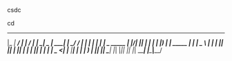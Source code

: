 csdc


cd

  _____ _____ ____           __  __ ___ _____ ____  _____           ___ ____ ____  
 |_   _|  ___/ ___|         |  \/  |_ _|_   _|  _ \| ____|         |_ _/ ___/ ___| 
   | | | |_ | |  _   _____  | |\/| || |  | | | |_) |  _|    _____   | | |   \___ \ 
   | | |  _|| |_| | |_____| | |  | || |  | | |  _ <| |___  |_____|  | | |___ ___) |
   |_| |_|   \____|         |_|  |_|___| |_| |_| \_\_____|         |___\____|____/ 
                                                                                   

